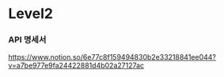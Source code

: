 # Level2

### API 명세서

https://www.notion.so/6e77c8f159494830b2e33218841ee044?v=a7be977e9fa24422881d4b02a27127ac
